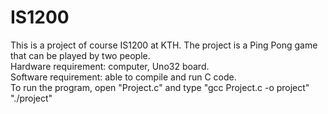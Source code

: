 # IS1200
This is a project of course IS1200 at KTH.
The project is a Ping Pong game that can be played by two people.  
Hardware requirement: computer, Uno32 board.  
Software requirement: able to compile and run C code.  
To run the program, open "Project.c" and type
"gcc Project.c -o project"  
"./project"
